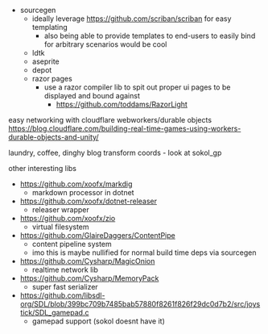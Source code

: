 * sourcegen
	* ideally leverage https://github.com/scriban/scriban for easy templating
		* also being able to provide templates to end-users to easily bind for arbitrary scenarios would be cool
	* ldtk
	* aseprite
	* depot
	* razor pages
		* use a razor compiler lib to spit out proper ui pages to be displayed and bound against
			* https://github.com/toddams/RazorLight

easy networking with cloudflare webworkers/durable objects
https://blog.cloudflare.com/building-real-time-games-using-workers-durable-objects-and-unity/

laundry, coffee, dinghy blog
transform coords - look at sokol_gp

other interesting libs
* https://github.com/xoofx/markdig
	* markdown processor in dotnet
* https://github.com/xoofx/dotnet-releaser
	* releaser wrapper
* https://github.com/xoofx/zio
	* virtual filesystem
* https://github.com/GlaireDaggers/ContentPipe
	* content pipeline system
	* imo this is maybe nullified for normal build time deps via sourcegen
* https://github.com/Cysharp/MagicOnion
	* realtime network lib
* https://github.com/Cysharp/MemoryPack
	* super fast serializer
* https://github.com/libsdl-org/SDL/blob/399bc709b7485bab57880f8261f826f29dc0d7b2/src/joystick/SDL_gamepad.c
	* gamepad support (sokol doesnt have it)